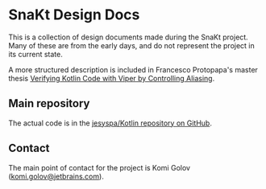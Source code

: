 # SnaKt Design Docs

This is a collection of design documents made during the
SnaKt project.  Many of these are from the early days, and
do not represent the project in its current state.

A more structured description is included in Francesco
Protopapa's master thesis [Verifying Kotlin Code with Viper
by Controlling Aliasing][1].

## Main repository

The actual code is in the [jesyspa/Kotlin repository on
GitHub][0].

## Contact

The main point of contact for the project is Komi Golov
(komi.golov@jetbrains.com).

[0]: https://github.com/jesyspa/kotlin/
[1]: https://thesis.unipd.it/handle/20.500.12608/70919
